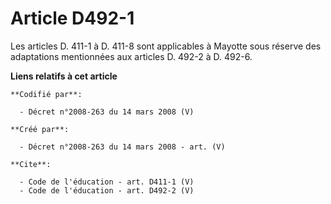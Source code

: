 # Article D492-1

Les articles D. 411-1 à D. 411-8 sont applicables à Mayotte sous réserve des adaptations mentionnées aux articles D. 492-2 à
D. 492-6.

**Liens relatifs à cet article**

	**Codifié par**:

	  - Décret n°2008-263 du 14 mars 2008 (V)

	**Créé par**:

	  - Décret n°2008-263 du 14 mars 2008 - art. (V)

	**Cite**:

	  - Code de l'éducation - art. D411-1 (V)
	  - Code de l'éducation - art. D492-2 (V)

